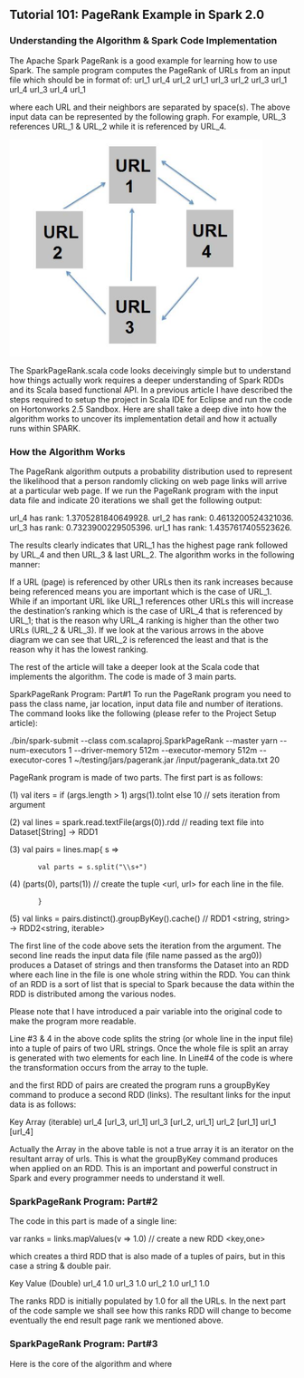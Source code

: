 ## Tutorial 101: PageRank Example in Spark 2.0
### Understanding the Algorithm & Spark Code Implementation
 
  The Apache Spark PageRank is a good example for learning how to use Spark. The sample program computes the PageRank of URLs from an input file which should be in format of:
   url_1   url_4
   url_2   url_1
   url_3   url_2
   url_3   url_1
   url_4   url_3
   url_4   url_1  

where each URL and their neighbors are separated by space(s). The above input data can be represented by the following graph. For example, URL_3 references URL_1 & URL_2 while it is referenced by URL_4.  

<img src="/images/img-1.jpg" width="447" height="383">

The SparkPageRank.scala code looks deceivingly simple but to understand how things actually work requires a deeper understanding of Spark RDDs and its Scala based functional API. In a previous article I have described the steps required to setup the project in Scala IDE for Eclipse and run the code on Hortonworks 2.5 Sandbox. Here are shall take a deep dive into how the algorithm works to uncover its implementation detail and how it actually runs within SPARK. 

### How the Algorithm Works
The PageRank algorithm outputs a probability distribution used to represent the likelihood that a person randomly clicking on web page links will arrive at a particular web page. If we run the PageRank program with the input data file and indicate 20 iterations we shall get the following output:

url_4 has rank: 1.3705281840649928.
url_2 has rank: 0.4613200524321036.
url_3 has rank: 0.7323900229505396.
url_1 has rank: 1.4357617405523626.

The results clearly indicates that URL_1 has the highest page rank followed by URL_4 and then URL_3 & last URL_2. The algorithm works in the following manner:

If a URL (page) is referenced by other URLs then its rank increases because being referenced means you are important which is the case of URL_1. While if an important URL like URL_1 references other URLs this will increase the destination’s ranking which is the case of URL_4 that is referenced by URL_1; that is the reason why URL_4 ranking is higher than the other two URLs (URL_2 & URL_3). If we look at the various arrows in the above diagram we can see that URL_2 is referenced the least and that is the reason why it has the lowest ranking.

The rest of the article will take a deeper look at the Scala code that implements the algorithm. The code is made of 3 main parts. 

SparkPageRank Program: Part#1
To run the PageRank program you need to pass the class name, jar location, input data file and number of iterations. The command looks like the following (please refer to the Project Setup article): 

./bin/spark-submit --class com.scalaproj.SparkPageRank --master yarn --num-executors 1 --driver-memory 512m --executor-memory 512m --executor-cores 1 ~/testing/jars/pagerank.jar /input/pagerank_data.txt 20 

PageRank program is made of two parts. The first part is as follows:

(1)    val iters = if (args.length > 1) args(1).toInt else 10   // sets iteration from argument

(2)    val lines = spark.read.textFile(args(0)).rdd    // reading text file into Dataset[String] -> RDD1

(3)    val pairs = lines.map{ s =>

           val parts = s.split("\\s+")

(4)              (parts(0), parts(1))                 // create the tuple <url, url> for each line in the file.

           }

(5)    val links = pairs.distinct().groupByKey().cache()   // RDD1 <string, string> -> RDD2<string, iterable>   

The first line of the code above sets the iteration from the argument. The second line reads the input data file (file name passed as the arg0)) produces a Dataset of strings and then transforms the Dataset into an RDD where each line in the file is one whole string within the RDD. You can think of an RDD is a sort of list that is special to Spark because the data within the RDD is distributed among the various nodes. 

Please note that I have introduced a pair variable into the original code to make the program more readable.

Line #3 & 4 in the above code splits the string (or whole line in the input file) into a tuple of pairs of two URL strings. Once the whole file is split an array is generated with two elements for each line. In Line#4 of the code is where the transformation occurs from the array to the tuple.

and the first RDD of pairs are created the program runs a groupByKey command to produce a second RDD (links). The resultant links for the input data is as follows:

 Key     Array (iterable)
 url_4   [url_3, url_1]
 url_3   [url_2, url_1]
 url_2   [url_1]
 url_1   [url_4]
 
Actually the Array in the above table is not a true array it is an iterator on the resultant array of urls. This is what the groupByKey command produces when applied on an RDD. This is an important and powerful construct in Spark and every programmer needs to understand it well.

### SparkPageRank Program: Part#2
 

The code in this part is made of a single line:

  var ranks = links.mapValues(v => 1.0)    // create a new RDD <key,one>

which creates a third RDD that is also made of a tuples of pairs, but in this case a string & double pair. 

  Key    Value (Double) 
  url_4   1.0
  url_3   1.0
  url_2   1.0
  url_1   1.0
 

The ranks RDD is initially populated by 1.0 for all the URLs. In the next part of the code sample we shall see how this ranks RDD will change to become eventually the end result page rank we mentioned above.  

### SparkPageRank Program: Part#3
 

Here is the core of the algorithm and where 

